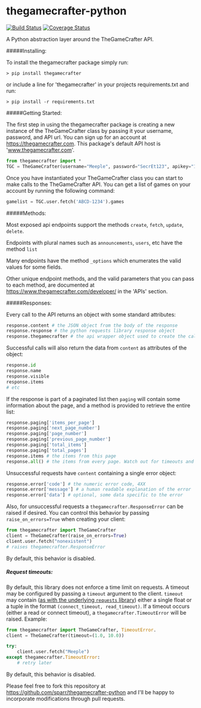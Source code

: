 thegamecrafter-python
===============

[![Build Status](https://travis-ci.org/sparr/thegamecrafter-python.svg?branch=master)](https://travis-ci.org/sparr/thegamecrafter-python)
[![Coverage Status](https://coveralls.io/repos/sparr/thegamecrafter-python/badge.svg?branch=master&service=github)](https://coveralls.io/github/sparr/thegamecrafter-python?branch=master)

A Python abstraction layer around the TheGameCrafter API.

#####Installing:

To install the thegamecrafter package simply run:

```shell
> pip install thegamecrafter
```

or include a line for 'thegamecrafter' in your projects requirements.txt and run:
```shell
> pip install -r requirements.txt
```

#####Getting Started:

The first step in using the thegamecrafter package is creating a new instance of the TheGameCrafter class by passing it your username, password, and API url. You can sign up for an account at https://thegamecrafter.com. This package's default API host is 'www.thegamecrafter.com'.

```python
from thegamecrafter import *
TGC = TheGameCrafter(username="Meeple", password="SecrEt123", apikey="1234-FAKE")
```

Once you have instantiated your TheGameCrafter class you can start to make calls to the TheGameCrafter API. You can get a list of games on your account by running the following command:

```python
gamelist = TGC.user.fetch('ABCD-1234').games
```

#####Methods:

Most exposed api endpoints support the methods `create`, `fetch`, `update`, `delete`.

Endpoints with plural names such as `announcements`, `users`, etc have the method `list`

Many endpoints have the method `_options` which enumerates the valid values for some fields.

Other unique endpoint methods, and the valid parameters that you can pass to each method, are documented at https://www.thegamecrafter.com/developer/ in the 'APIs' section.

#####Responses:

Every call to the API returns an object with some standard attributes:

```python
response.content # the JSON object from the body of the response
response.response # the python requests library response object
response.thegamecrafter # the api wrapper object used to create the call
```

Successful calls will also return the data from `content` as attributes of the object:

```python
response.id
response.name
response.visible
response.items
# etc
```

If the response is part of a paginated list then `paging` will contain some information about the page, and a method is provided to retrieve the entire list:

```python
response.paging['items_per_page']
response.paging['next_page_number']
response.paging['page_number']
response.paging['previous_page_number']
response.paging['total_items']
response.paging['total_pages']
response.items # the items from this page
response.all() # the items from every page. Watch out for timeouts and throttling.
```

Unsuccessful requests have `content` containing a single error object:

```python
response.error['code'] # the numeric error code, 4XX
response.error['message'] # a human readable explanation of the error
response.error['data'] # optional, some data specific to the error
```

Also, for unsuccessful requests a `thegamecrafter.ResponseError` can be raised if desired.  You can control this behavior by passing `raise_on_errors=True` when creating your client:

```python
from thegamecrafter import TheGameCrafter
client = TheGameCrafter(raise_on_errors=True)
client.user.fetch("nonexistent")
# raises thegamecrafter.ResponseError
```

By default, this behavior is disabled.

##### Request timeouts:

By default, this library does not enforce a time limit on requests.  A timeout may be configured by passing a `timeout` argument to the client. `timeout` may contain ([as with the underlying `requests` library][requests-timeouts]) either a single float or a tuple in the format `(connect_timeout, read_timeout)`. If a timeout occurs (either a read or connect timeout), a `thegamecrafter.TimeoutError` will be raised. Example:

```python
from thegamecrafter import TheGameCrafter, TimeoutError.
client = TheGameCrafter(timeout=(1.0, 10.0))

try:
    client.user.fetch("Meeple")
except thegamecrafter.TimeoutError:
    # retry later
```

By default, this behavior is disabled.

[requests-timeouts]: http://docs.python-requests.org/en/master/user/advanced/#timeouts

Please feel free to fork this repository at https://github.com/sparr/thegamecrafter-python and I'll be happy to incorporate modifications through pull requests.
